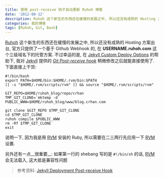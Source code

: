```yaml
---
title: 使用 post-receive 钩子自动更新 Ruhoh 博客
date: '2012-08-12'
description: Ruhoh 这个新生的东西还在缓慢的发展之中, 所以还没有成熟的 Hosting 方案出台, 官方只提供了一个基于 USERNAME.ruhoh.com 的三级域名下的托管方案. 不过幸运的是, 在 Jekyll Custom Deploy Options 的帮助下, 我对 Jekyll 提供的 Post-receive hook 稍微修改之后就能直接使用了. 下面直接上干货
categories: 我的博客
tags: [Ruhoh, Git, Bash]
---
```

[1]: https://github.com/mojombo/jekyll/wiki/Deployment "Deployment"
[2]: http://www.kernel.org/pub/software/scm/git/docs/githooks.html#post-receive "githooks(5) Manual Page"
[RVM]: https://rvm.io/ 
[Ruhoh]: http://ruhoh.com/
[Jekyll]: http://jekyllrb.com/

[Ruhoh][] 这个新生的东西还在缓慢的发展之中, 所以还没有成熟的 Hosting 方案出台, 官方只提供了一个基于 Github Webhook 的, 在 __USERNAME.ruhoh.com__ 这个三级域名下的托管方案. 不过幸运的是, 在 [Jekyll Custom Deploy Options][1] 的帮助下, 我对 [Jekyll][] 提供的 [_Git Post-receive hook_][2] 稍微修改之后就能直接使用了. 下面直接上干货:


	#!/bin/bash
	export PATH=$HOME/bin:$HOME/.rvm/bin:$PATH
	[[ -s "$HOME/.rvm/scripts/rvm" ]] && source "$HOME/.rvm/scripts/rvm"
	
	GIT_REPO=$HOME/ruhoh_blog/repo/crhan
	TMP_GIT_CLONE=`mktemp -d`
	PUBLIC_WWW=$HOME/ruhoh_blog/www/blog.crhan.com
	
	git clone $GIT_REPO $TMP_GIT_CLONE
	cd $TMP_GIT_CLONE
	ruhoh compile $PUBLIC_WWW
	rm -Rf $TMP_GIT_CLONE
	exit

说明一下, 因为我是用 [RVM][] 安装的 Ruby, 所以需要在二三两行先应用一下 [RVM][] 设置.

另外还有一点__很重要__: 如果第一行的 shebang 写的是 `#!/bin/sh` 的话, [RVM][] 会无法载入, 这大抵是兼容性问题

> 参考资料: [Jekyll Deployment Post-receive Hook][1]
